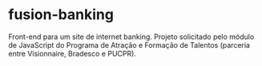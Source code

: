 # fusion-banking
 Front-end para um site de internet banking.
 Projeto solicitado pelo módulo de JavaScript do Programa de Atração e Formação de Talentos (parceria entre Visionnaire, Bradesco e PUCPR).
